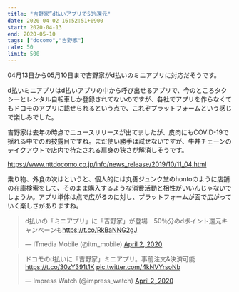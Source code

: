 ```yaml
---
title: "吉野家”d払いアプリで50%還元"
date: 2020-04-02 16:52:51+0900
start: 2020-04-13
end: 2020-05-10
tags: ["docomo","吉野家"]
rate: 50
limit: 500
---
```

04月13日から05月10日まで吉野家がd払いのミニアプリに対応だそうです。

d払いミニアプリはd払いアプリの中から呼び出せるアプリで、今のところタクシーとレンタル自転車しか登録されてないのですが、各社でアプリを作らなくてもドコモのアプリに載せられるという点で、これぞプラットフォームという感じで楽しみでした。

吉野家は去年の時点でニュースリリースが出てましたが、皮肉にもCOVID-19で揺れる中でのお披露目ですね。まだ使い勝手は試せないですが、牛丼チェーンのテイクアウトで店内で待たされる肩身の狭さが解消しそうです。

https://www.nttdocomo.co.jp/info/news_release/2019/10/11_04.html

乗り物、外食の次はというと、個人的には丸善ジュンク堂のhontoのように店舗の在庫検索をして、そのまま購入するような消費活動と相性がいいんじゃないでしょうか。アプリ単体は点で広がるのに対し、プラットフォームが面で広がっていく楽しさがありますね。

<blockquote class="twitter-tweet"><p lang="ja" dir="ltr">d払いの「ミニアプリ」に「吉野家」が登場　50％分のdポイント還元キャンペーンも<a href="https://t.co/RkBaNNG2gJ">https://t.co/RkBaNNG2gJ</a></p>&mdash; ITmedia Mobile (@itm_mobile) <a href="https://twitter.com/itm_mobile/status/1245595587346497536?ref_src=twsrc%5Etfw">April 2, 2020</a></blockquote> <script async src="https://platform.twitter.com/widgets.js" charset="utf-8"></script>

<blockquote class="twitter-tweet"><p lang="ja" dir="ltr">ドコモのd払いに「吉野家」ミニアプリ。事前注文&amp;決済可能 <a href="https://t.co/30zY391t1K">https://t.co/30zY391t1K</a> <a href="https://t.co/4kNVYrsoNb">pic.twitter.com/4kNVYrsoNb</a></p>&mdash; Impress Watch (@impress_watch) <a href="https://twitter.com/impress_watch/status/1245606663014371328?ref_src=twsrc%5Etfw">April 2, 2020</a></blockquote> <script async src="https://platform.twitter.com/widgets.js" charset="utf-8"></script>
